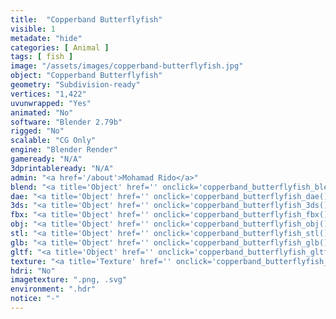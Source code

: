 ```yaml
---
title:  "Copperband Butterflyfish"
visible: 1
metadate: "hide"
categories: [ Animal ]
tags: [ fish ]
image: "/assets/images/copperband-butterflyfish.jpg"
object: "Copperband Butterflyfish"
geometry: "Subdivision-ready"
vertices: "1,422"
uvunwrapped: "Yes"
animated: "No"
software: "Blender 2.79b"
rigged: "No"
scalable: "CG Only"
engine: "Blender Render"
gameready: "N/A"
3dprintableready: "N/A"
admin: "<a href='/about'>Mohamad Rido</a>"
blend: "<a title='Object' href='' onclick='copperband_butterflyfish_blend()' >.zip 9.4 MB</a>"
dae: "<a title='Object' href='' onclick='copperband_butterflyfish_dae()' >.zip 72.6 kB</a>"
3ds: "<a title='Object' href='' onclick='copperband_butterflyfish_3ds()' >.zip 23.0 kB</a>"
fbx: "<a title='Object' href='' onclick='copperband_butterflyfish_fbx()' >.zip 29.6 kB</a>"
obj: "<a title='Object' href='' onclick='copperband_butterflyfish_obj()' >.zip 56.9 kB</a>"
stl: "<a title='Object' href='' onclick='copperband_butterflyfish_stl()' >.zip 62.8 kB</a>"
glb: "<a title='Object' href='' onclick='copperband_butterflyfish_glb()' >.zip 8.0 MB</a>"
gltf: "<a title='Object' href='' onclick='copperband_butterflyfish_gltf()' >.zip 8.1 MB</a>"
texture: "<a title='Texture' href='' onclick='copperband_butterflyfish_texture()' >.zip 24.3 MB</a>"
hdri: "No"
imagetexture: ".png, .svg"
environment: ".hdr"
notice: "-"
---
```


